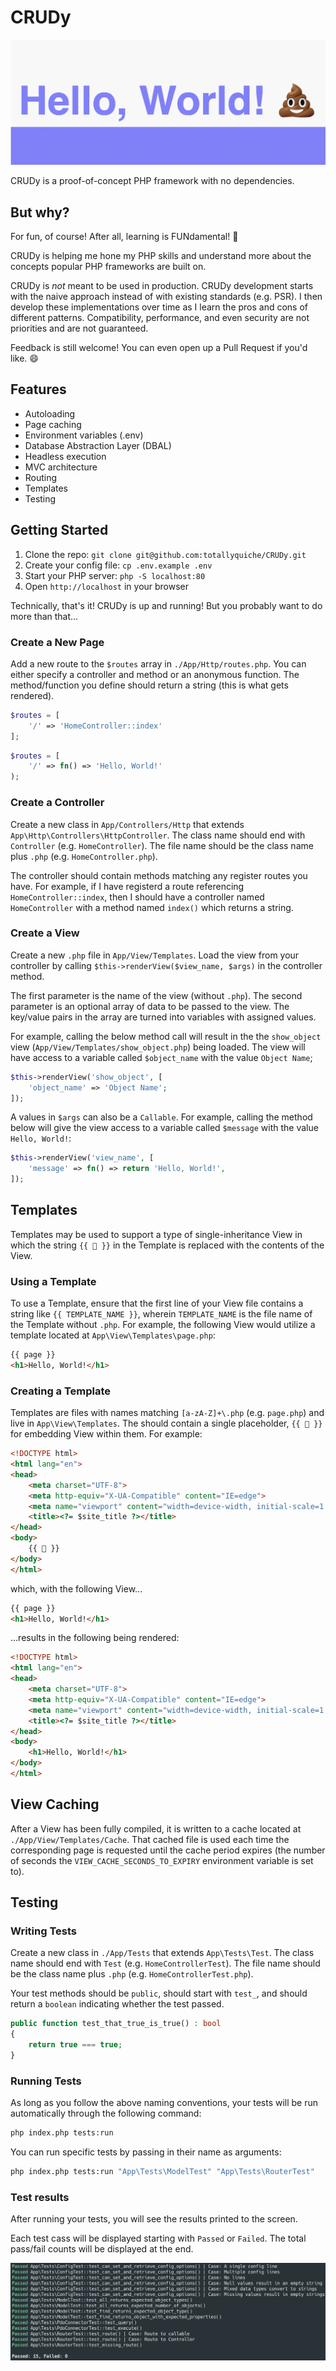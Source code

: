 # CRUDy

![CRUDy preview](preview.png)

CRUDy is a proof-of-concept PHP framework with no dependencies.

## But why?

For fun, of course! After all, learning is FUNdamental! :rainbow:

CRUDy is helping me hone my PHP skills and understand more about the concepts
popular PHP frameworks are built on.

CRUDy is _not_ meant to be used in production. CRUDy development starts with the
naive approach instead of with existing standards (e.g. PSR). I then develop
these implementations over time as I learn the pros and cons of different
patterns. Compatibility, performance, and even security are not priorities and
are not guaranteed.

Feedback is still welcome! You can even open up a Pull Request if you'd like.
:smile:

## Features

- Autoloading
- Page caching
- Environment variables (.env)
- Database Abstraction Layer (DBAL)
- Headless execution
- MVC architecture
- Routing
- Templates
- Testing

## Getting Started

1. Clone the repo: `git clone git@github.com:totallyquiche/CRUDy.git`
1. Create your config file: `cp .env.example .env`
1. Start your PHP server: `php -S localhost:80`
1. Open `http://localhost` in your browser

Technically, that's it! CRUDy is up and running! But you probably want to do more than that...

### Create a New Page

Add a new route to the `$routes` array in `./App/Http/routes.php`. You can either specify a controller and method or an anonymous function. The method/function you define should return a string (this is what gets rendered).

```php
$routes = [
    '/' => 'HomeController::index'
];
```

```php
$routes = [
    '/' => fn() => 'Hello, World!'
);
```

### Create a Controller

Create a new class in `App/Controllers/Http` that extends `App\Http\Controllers\HttpController`. The class name should end with `Controller` (e.g. `HomeController`). The file name should be the class name plus `.php` (e.g. `HomeController.php`).

The controller should contain methods matching any register routes you have. For example, if I have registerd a route referencing `HomeController::index`, then I should have a controller named `HomeController` with a method named `index()` which returns a string.

### Create a View

Create a new `.php` file in `App/View/Templates`. Load the view from your controller by calling `$this->renderView($view_name, $args)` in the controller method.

The first parameter is the name of the view (without `.php`). The second parameter is an optional array of data to be passed to the view. The key/value pairs in the array are turned into variables with assigned values.

For example, calling the below method call will result in the the `show_object` view (`App/View/Templates/show_object.php`) being loaded. The view will have access to a variable called `$object_name` with the value `Object Name`;

```php
$this->renderView('show_object', [
    'object_name' => 'Object Name';
]);
```

A values in `$args` can also be a `Callable`. For example, calling the method below will give the view access to a variable called `$message` with the value `Hello, World!`:

```php
$this->renderView('view_name', [
    'message' => fn() => return 'Hello, World!',
]);
```

## Templates

Templates may be used to support a type of single-inheritance View in which the string `{{ 💩 }}` in the Template is replaced with the contents of the View.

### Using a Template

To use a Template, ensure that the first line of your View file contains a string like `{{ TEMPLATE_NAME }}`, wherein `TEMPLATE_NAME` is the file name of the Template without `.php`. For example, the following View would utilize a template located at `App\View\Templates\page.php`:

```html
{{ page }}
<h1>Hello, World!</h1>
```

### Creating a Template

Templates are files with names matching `[a-zA-Z]+\.php` (e.g. `page.php`) and
live in `App\View\Templates`. The should contain a single placeholder, `{{ 💩 }}`
for embedding View within them. For example:

```html
<!DOCTYPE html>
<html lang="en">
<head>
    <meta charset="UTF-8">
    <meta http-equiv="X-UA-Compatible" content="IE=edge">
    <meta name="viewport" content="width=device-width, initial-scale=1.0">
    <title><?= $site_title ?></title>
</head>
<body>
    {{ 💩 }}
</body>
</html>
```

which, with the following View...

```html
{{ page }}
<h1>Hello, World!</h1>
```

...results in the following being rendered:

```html
<!DOCTYPE html>
<html lang="en">
<head>
    <meta charset="UTF-8">
    <meta http-equiv="X-UA-Compatible" content="IE=edge">
    <meta name="viewport" content="width=device-width, initial-scale=1.0">
    <title><?= $site_title ?></title>
</head>
<body>
    <h1>Hello, World!</h1>
</body>
</html>
```

## View Caching

After a View has been fully compiled, it is written to a cache located at `./App/View/Templates/Cache`. That cached file is used each time the corresponding page is requested until the cache period expires (the number of seconds the `VIEW_CACHE_SECONDS_TO_EXPIRY` environment variable is set to).

## Testing

### Writing Tests

Create a new class in `./App/Tests` that extends `App\Tests\Test`. The class name should end with `Test` (e.g. `HomeControllerTest`). The file name should be the class name plus `.php` (e.g. `HomeControllerTest.php`).

Your test methods should be `public`, should start with `test_`, and should return a `boolean` indicating whether the test passed.

```php
public function test_that_true_is_true() : bool
{
    return true === true;
}
```

### Running Tests

As long as you follow the above naming conventions, your tests will be run automatically through the following command:

```sh
php index.php tests:run
```

You can run specific tests by passing in their name as arguments:

```sh
php index.php tests:run "App\Tests\ModelTest" "App\Tests\RouterTest"
```

### Test results

After running your tests, you will see the results printed to the screen.

Each test cass will be displayed starting with `Passed` or `Failed`. The total
pass/fail counts will be displayed at the end.

![Test results example](test-results-example.png)
